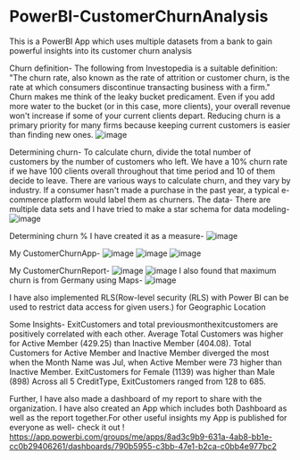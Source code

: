 # PowerBI-CustomerChurnAnalysis
This is a PowerBI App which uses multiple datasets from a bank to gain powerful insights into its customer churn analysis

Churn definition-
The following from Investopedia is a suitable definition: "The churn rate, also known as the rate of attrition or customer churn, is the rate at which consumers discontinue transacting business with a firm." Churn makes me think of the leaky bucket predicament. Even if you add more water to the bucket (or in this case, more clients), your overall revenue won't increase if some of your current clients depart. Reducing churn is a primary priority for many firms because keeping current customers is easier than finding new ones.
![image](https://user-images.githubusercontent.com/87760177/212668302-ba350020-5c73-436d-a5fe-4c9378db0a8a.png)

Determining churn-
To calculate churn, divide the total number of customers by the number of customers who left. We have a 10% churn rate if we have 100 clients overall throughout that time period and 10 of them decide to leave. There are various ways to calculate churn, and they vary by industry. If a consumer hasn't made a purchase in the past year, a typical e-commerce platform would label them as churners.
The data- 
There are multiple data sets and I have tried to make a star schema for data modeling-
![image](https://user-images.githubusercontent.com/87760177/212669800-219942a2-dd69-4083-ae4e-1c8427fc5052.png)


Determining churn %
I have created it as a measure-
![image](https://user-images.githubusercontent.com/87760177/212668026-0499d7ce-fa4f-436d-b0cc-b2d696645e12.png)

My CustomerChurnApp-
![image](https://user-images.githubusercontent.com/87760177/212670326-92f81c74-5f47-41f8-a463-e683828ed04b.png)
![image](https://user-images.githubusercontent.com/87760177/212670484-df10b57b-7209-464d-b265-8b4f16813b15.png)
![image](https://user-images.githubusercontent.com/87760177/212670521-bce65f86-3004-40d2-89fd-876bb8b723d7.png)

My CustomerChurnReport-
![image](https://user-images.githubusercontent.com/87760177/212670646-e625965e-a434-4fe0-a07b-ca4a5201ccd3.png)
![image](https://user-images.githubusercontent.com/87760177/212670734-f2f69a7e-076d-44f0-9d46-6671f93b6ae0.png)
I also found that maximum churn is from Germany using Maps-
![image](https://user-images.githubusercontent.com/87760177/212669001-19e88e64-1375-4698-963f-35e37e811c2b.png)

I have also implemented RLS(Row-level security (RLS) with Power BI can be used to restrict data access for given users.) for Geographic Location

Some Insights-
ExitCustomers and total previousmonthexitcustomers are positively correlated with each other.
Average Total Customers was higher for Active Member (429.25) than Inactive Member (404.08).
Total Customers for Active Member and Inactive Member diverged the most when the Month Name was Jul, when Active Member were 73 higher than Inactive Member.
ExitCustomers for Female (1139) was higher than Male (898)
Across all 5 CreditType, ExitCustomers ranged from 128 to 685.


Further, I have also made a dashboard of my report to share with the organization.
I have also created an App which includes both Dashboard as well as the report together.For other useful insights my App is published for everyone as well-
check it out !
https://app.powerbi.com/groups/me/apps/8ad3c9b9-631a-4ab8-bb1e-cc0b29406261/dashboards/790b5955-c3bb-47e1-b2ca-c0bb4e977bc2

